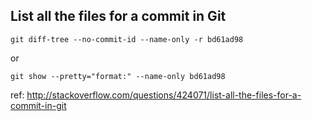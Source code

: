 List all the files for a commit in Git
----

```
git diff-tree --no-commit-id --name-only -r bd61ad98
```

or

```
git show --pretty="format:" --name-only bd61ad98
```

ref: <http://stackoverflow.com/questions/424071/list-all-the-files-for-a-commit-in-git>
